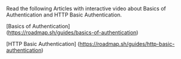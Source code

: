 
Read the following Articles with interactive video about Basics of Authentication and HTTP Basic Authentication.

[Basics of Authentication]  
(https://roadmap.sh/guides/basics-of-authentication)

[HTTP Basic Authentication] 
(https://roadmap.sh/guides/http-basic-authentication)

